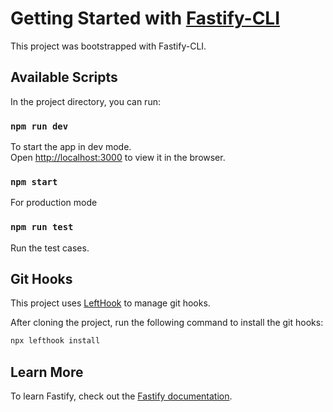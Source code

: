 # Getting Started with [Fastify-CLI](https://www.npmjs.com/package/fastify-cli)

This project was bootstrapped with Fastify-CLI.

## Available Scripts

In the project directory, you can run:

### `npm run dev`

To start the app in dev mode.\
Open [http://localhost:3000](http://localhost:3000) to view it in the browser.

### `npm start`

For production mode

### `npm run test`

Run the test cases.

## Git Hooks

This project uses [LeftHook](https://github.com/evilmartians/lefthook/) to manage git hooks.

After cloning the project, run the following command to install the git hooks:

```bash
npx lefthook install
```

## Learn More

To learn Fastify, check out the [Fastify documentation](https://www.fastify.io/docs/latest/).
